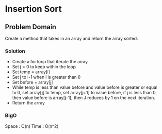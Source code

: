 # Insertion Sort

## Problem Domain
Create a method that takes in an array and return the array sorted.

### Solution
- Create a for loop that iterate the array
- Set j = 0 to keep within the loop
- Set temp = array[i]
- Set j to i-1 when i is greater than 0
- Set before = array[j]
- While temp is less than value before and value before is greater or equal to 0, set array[j]  to temp, set array[j+1] to value before, if j is less than 0, then value before is array[j-1], then J reduces by 1 on the next iteration.
- Return the array

### BigO
Space : O(n)
Time : O(n^2)

